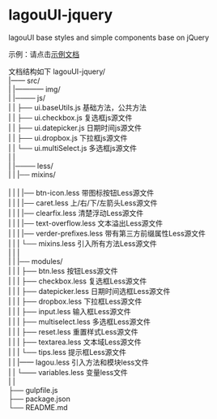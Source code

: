 # lagouUI-jquery
lagouUI base styles and simple components base on jQuery

示例：请点击<a href="http://lagou-frontend.github.io/lagouUI-jquery/example/">示例文档 </a>

文档结构如下
lagouUI-jquery/<br>
|—— src/<br>
|	 |———— img/<br>
|	 |──── js/<br>
|	 |      ├── ui.baseUtils.js  	基础方法，公共方法<br>
|    |      ├── ui.checkbox.js   	复选框js源文件<br>
|    |      ├── ui.datepicker.js 	日期时间js源文件<br>
|    |      ├── ui.dropbox.js    	下拉框js源文件<br>
|	 |      └── ui.multiSelect.js   多选框js源文件 <br>
|    |<br>
|    |──── less/<br>
|    |      |── mixins/<br>        
|	 |		|      |── btn-icon.less 		带图标按钮Less源文件<br>
|	 |		|      |── caret.less 	    	上/右/下/左箭头Less源文件<br>
|	 |		|      |── clearfix.less 		清楚浮动Less源文件<br>
|	 |		|      |── text-overflow.less 	文本溢出Less源文件<br>
|	 |		|      |── verder-prefixes.less 带有第三方前缀属性Less源文件<br>
|	 |		|      └── mixins.less 	        引入所有方法Less源文件<br>
|	 |		|<br>
|    |      |── modules/<br>
|	 |		|      ├── btn.less 			按钮Less源文件<br>
|	 |		|      ├── checkbox.less 		复选框Less源文件<br>
|	 |		|      ├── datepicker.less 		日期时间选框Less源文件<br>
|	 |		|      ├── dropbox.less 		下拉框Less源文件<br>
|	 |		|      ├── input.less 			输入框Less源文件<br>
|	 |		|      ├── multiselect.less 	多选框Less源文件<br>
|	 |		|      ├── reset.less 			重置样式Less源文件<br>
|	 |		|      ├── textarea.less 		文本域Less源文件<br>
|	 |		|      └── tips.less 			提示框Less源文件<br>
|	 |		|—— lagou.less 					引入方法和模块less文件<br>
|	 |		└—— variables.less 				变量less文件<br>
|	 |<br>
├── gulpfile.js<br>
├── package.json <br>
└── README.md <br>
